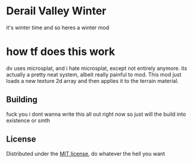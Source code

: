 <!-- TITLE -->
<h1>Derail Valley Winter</h1>
<p>
	it's winter time and so heres a winter mod
</p>

<h1>how tf does this work</h1>
<p>
	dv uses microsplat, and i hate microsplat, except not entirely anymore. its actually a pretty neat system, albeit really painful to mod. This mod just loads a new texture 2d array and then applies it to the terrain material.
</p>

<!-- BUILDING -->
## Building

fuck you i dont wanna write this all out right now so just will the build into existence or smth


<!-- LICENSE -->

## License

Distributed under the <a href="https://github.com/aeughsendhelp/dvwinter/blob/main/LICENSE">MIT license</a>, do whatever the hell you want
